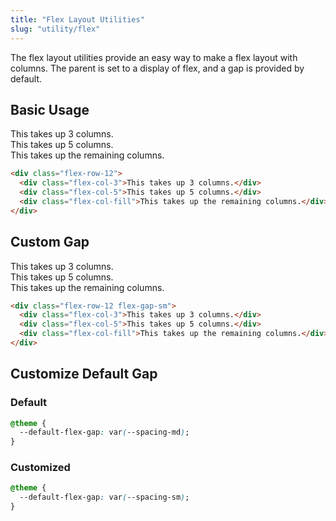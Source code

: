```yaml
---
title: "Flex Layout Utilities"
slug: "utility/flex"
---
```


The flex layout utilities provide an easy way to make a flex layout with columns. The parent is set to a display of flex, and a gap is provided by default.

## Basic Usage

<div class="flex-row-12">
  <div class="flex-col-3">This takes up 3 columns.</div>
  <div class="flex-col-5">This takes up 5 columns.</div>
  <div class="flex-col-fill">This takes up the remaining columns.</div>
</div>

<!-- prettier-ignore -->
```html
<div class="flex-row-12">
  <div class="flex-col-3">This takes up 3 columns.</div>
  <div class="flex-col-5">This takes up 5 columns.</div>
  <div class="flex-col-fill">This takes up the remaining columns.</div>
</div>
```

## Custom Gap

<div class="flex-row-12 flex-gap-sm">
  <div class="flex-col-3">This takes up 3 columns.</div>
  <div class="flex-col-5">This takes up 5 columns.</div>
  <div class="flex-col-fill">This takes up the remaining columns.</div>
</div>

<!-- prettier-ignore -->
```html
<div class="flex-row-12 flex-gap-sm">
  <div class="flex-col-3">This takes up 3 columns.</div>
  <div class="flex-col-5">This takes up 5 columns.</div>
  <div class="flex-col-fill">This takes up the remaining columns.</div>
</div>
```

## Customize Default Gap

### Default

<!-- prettier-ignore -->
```css
@theme {
  --default-flex-gap: var(--spacing-md);
}
```

### Customized

<!-- prettier-ignore -->
```css
@theme {
  --default-flex-gap: var(--spacing-sm);
}
```
